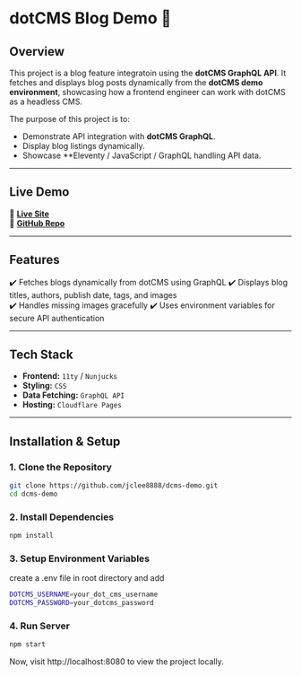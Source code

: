 # **dotCMS Blog Demo** 📝

## **Overview**
This project is a blog feature integratoin using the **dotCMS GraphQL API**. It fetches and displays blog posts dynamically from the **dotCMS demo environment**, showcasing how a frontend engineer can work with dotCMS as a headless CMS.

The purpose of this project is to:
- Demonstrate API integration with **dotCMS GraphQL**.
- Display blog listings dynamically.
- Showcase **Eleventy / JavaScript / GraphQL handling API data.

---

## **Live Demo**
🔗 **[Live Site](https://dcms-demo.pages.dev/blog)**  
📂 **[GitHub Repo](https://github.com/jclee8888/dcms-demo)**  

---

## **Features**
✔️ Fetches blogs dynamically from dotCMS using GraphQL
✔️ Displays blog titles, authors, publish date, tags, and images  
✔️ Handles missing images gracefully
✔️ Uses environment variables for secure API authentication  

---

## **Tech Stack**
- **Frontend:** `11ty` / `Nunjucks` 
- **Styling:** `CSS`  
- **Data Fetching:** `GraphQL API`  
- **Hosting:** `Cloudflare Pages`

---

## **Installation & Setup**
### **1. Clone the Repository**
```sh
git clone https://github.com/jclee8888/dcms-demo.git
cd dcms-demo
```

### **2. Install Dependencies**
```sh
npm install
```

### **3. Setup Environment Variables**
create a .env file in root directory and add
```sh
DOTCMS_USERNAME=your_dot_cms_username
DOTCMS_PASSWORD=your_dotcms_password
```

### **4. Run Server**
```sh
npm start
```

Now, visit http://localhost:8080 to view the project locally.



